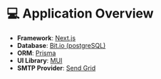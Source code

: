 # 💻 Application Overview

- **Framework**: [Next.js](https://nextjs.org/)
- **Database**: [Bit.io (postgreSQL)](https://www.http://bit.io/)
- **ORM**: [Prisma](https://prisma.io/)
- **UI Library**: [MUI](https://mui.com/)
- **SMTP Provider**: [Send Grid](https://sendgrid.com/)
